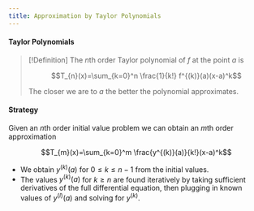 ```yaml
---
title: Approximation by Taylor Polynomials
---
```


#### Taylor Polynomials
>[!Definition]
>The *n*th order Taylor polynomial of $f$ at the point $a$ is
>
>$$T_{n}(x)=\sum_{k=0}^n \frac{1}{k!} f^{(k)}(a)(x-a)^k$$
>
>The closer we are to $a$ the better the polynomial approximates.

#### Strategy
Given an *n*th order initial value problem we can obtain an *m*th order approximation

$$T_{m}(x)=\sum_{k=0}^m \frac{y^{(k)}(a)}{k!}(x-a)^k$$

- We obtain $y^{(k)}(a)$ for $0\leq k\leq n-1$ from the initial values.
- The values $y^{(k)}(a)$ for $k\geq n$ are found iteratively by taking sufficient derivatives of the full differential equation, then plugging in known values of $y^{(l)}(a)$ and solving for $y^{(k)}$.

